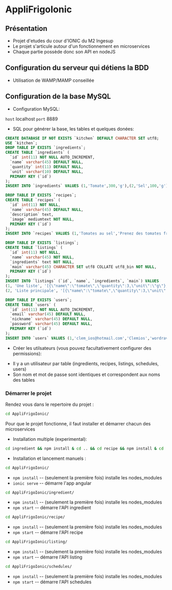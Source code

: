 # AppliFrigoIonic

## Présentation
- Projet d'etudes du cour d'IONIC du M2 Ingesup
- Le projet s'articule autour d'un fonctionnement en microservices
- Chaque partie possède donc son API en nodeJS

## Configuration du serveur qui détiens la BDD

- Utilisation de WAMP/MAMP conseillée

## Configuration de la base MySQL

* Configuration MySQL:

`host` localhost
`port` 8889

* SQL pour générer la base, les tables et quelques donées:

```sql
CREATE DATABASE IF NOT EXISTS `kitchen` DEFAULT CHARACTER SET utf8;
USE `kitchen`;
DROP TABLE IF EXISTS `ingredients`;
CREATE TABLE `ingredients` (
  `id` int(11) NOT NULL AUTO_INCREMENT,
  `name` varchar(45) DEFAULT NULL,
  `quantity` int(11) DEFAULT NULL,
  `unit` varchar(10) DEFAULT NULL,
  PRIMARY KEY (`id`)
);
INSERT INTO `ingredients` VALUES (1,'Tomate',300,'g'),(2,'Sel',100,'g');

DROP TABLE IF EXISTS `recipes`;
CREATE TABLE `recipes` (
  `id` int(11) NOT NULL,
  `name` varchar(45) DEFAULT NULL,
  `description` text,
  `image` mediumtext NOT NULL,
  PRIMARY KEY (`id`)
);
INSERT INTO `recipes` VALUES (1,'Tomates au sel','Prenez des tomates fraiches, parsemez les de sel marin et savourez !');

DROP TABLE IF EXISTS `listings`;
CREATE TABLE `listings` (
  `id` int(11) NOT NULL,
  `name` varchar(45) NOT NULL,
  `ingredients` text NOT NULL,
  `main` varchar(45) CHARACTER SET utf8 COLLATE utf8_bin NOT NULL,
  PRIMARY KEY (`id`)
);
INSERT INTO `listings` (`id`, `name`, `ingredients`, `main`) VALUES
(1, 'Une liste', '[{\"name\":\"tomate\",\"quantity\":3,\"unit\":\"g\"},{\"name\":\"sel\",\"quantity\":30,\"unit\":\"g\"}]', 'FALSE'),
(2, 'Liste principale', '[{\"name\":\"tomate\",\"quantity\":3,\"unit\":\"g\"},{\"name\":\"sel\",\"quantity\":30,\"unit\":\"g\"}]', 'TRUE');

DROP TABLE IF EXISTS `users`;
CREATE TABLE `users` (
  `id` int(11) NOT NULL AUTO_INCREMENT,
  `email` varchar(45) DEFAULT NULL,
  `nickname` varchar(45) DEFAULT NULL,
  `password` varchar(45) DEFAULT NULL,
  PRIMARY KEY (`id`)
);
INSERT INTO `users` VALUES (1,'clem_ios@hotmail.com','Clemios','wordrave'),(2,'oliv.murat@gmail.com','Oliv','azerty');
```

* Créer les utilsateurs (vous pouvez facultativement configurer des permissions):

- Il y a un utilisateur par table (ingredients, recipes, listings, schedules, users)
- Son nom et mot de passe sont identiques et correspondent aux noms des tables


### Démarrer le projet
Rendez vous dans le repertoire du projet :
```bash
cd AppliFrigoIonic/
```
Pour que le projet fonctionne, il faut installer et démarrer chacun des microservices

* Installation multiple (experimental):
```bash
cd ingredient && npm install & cd .. && cd recipe && npm install & cd .. && cd listing && npm install & cd .. && cd schedule && npm install
```
* Installation et lancement manuels :
```bash
cd AppliFrigoIonic/
```
* `npm install` -- (seulement la première fois) installe les nodes_modules
* `ionic serve` -- démarre l'app angular
```bash
cd AppliFrigoIonic/ingredient/
```
* `npm install` -- (seulement la première fois) installe les nodes_modules
* `npm start` -- démarre l'API ingredient
```bash
cd AppliFrigoIonic/recipe/
```
* `npm install` -- (seulement la première fois) installe les nodes_modules
* `npm start` -- démarre l'API recipe
```bash
cd AppliFrigoIonic/listing/
```
* `npm install` -- (seulement la première fois) installe les nodes_modules
* `npm start` -- démarre l'API listing
```bash
cd AppliFrigoIonic/schedules/
```
* `npm install` -- (seulement la première fois) installe les nodes_modules
* `npm start` -- démarre l'API schedules
